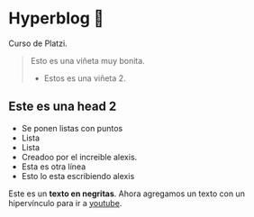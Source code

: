 # Hyperblog 💙
Curso de Platzi.
> Esto es una viñeta muy bonita.
>- Estos es una viñeta 2.

## Este es una head 2
* Se ponen listas con puntos
* Lista
* Lista
* Creadoo por el increible alexis.
* Esta es otra línea
* Esto lo esta escribiendo alexis 

Este es un **texto en negritas**. Ahora agregamos un texto con un hipervínculo para ir a [youtube](https://youtube.com).